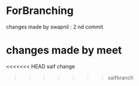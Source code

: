 ForBranching
============

changes made by swapnil :
 2 nd commit 


changes made by meet
=======
<<<<<<< HEAD
saif change
>>>>>>> saifbranch
